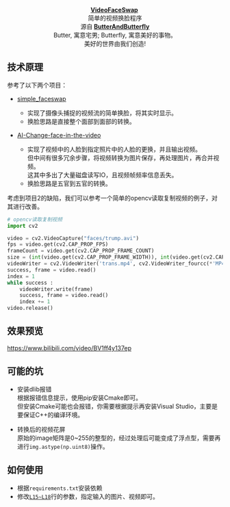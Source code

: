 <p align="center">
      <strong>
        <a href="https://github.com/nICEnnnnnnnLee/FaceSwap" target="_blank">VideoFaceSwap</a>&nbsp;
      </strong>
  <br>
        简单的视频换脸程序
  <br>
      源自<strong>
        <a href="https://github.com/ButterAndButterfly" target="_blank">ButterAndButterfly</a><br>
      </strong>  
        Butter, 寓意宅男; Butterfly, 寓意美好的事物。 
        <br/> 美好的世界由我们创造!  
</p>

## 技术原理  
参考了以下两个项目：
+ [simple_faceswap](https://github.com/Jacen789/simple_faceswap)  
    + 实现了摄像头捕捉的视频流的简单换脸，将其实时显示。   
    + 换脸思路是直接整个面部到面部的转换。   

+ [AI-Change-face-in-the-video](https://github.com/Liangwe/AI-Change-face-in-the-video)  
    + 实现了视频中的人脸到指定照片中的人脸的更换，并且输出视频。  
        但中间有很多冗余步骤，将视频转换为图片保存，再处理图片，再合并视频。  
        这其中多出了大量磁盘读写IO，且视频帧频率信息丢失。       
    + 换脸思路是五官到五官的转换。   

考虑到项目2的缺陷，我们可以参考一个简单的opencv读取复制视频的例子，对其进行改善。  
```python
# opencv读取复制视频
import cv2

video = cv2.VideoCapture("faces/trump.avi")
fps = video.get(cv2.CAP_PROP_FPS)
frameCount = video.get(cv2.CAP_PROP_FRAME_COUNT)
size = (int(video.get(cv2.CAP_PROP_FRAME_WIDTH)), int(video.get(cv2.CAP_PROP_FRAME_HEIGHT)))
videoWriter = cv2.VideoWriter('trans.mp4', cv2.VideoWriter_fourcc(*'MP4V'), fps, size)  
success, frame = video.read()  
index = 1
while success :  
	videoWriter.write(frame)
	success, frame = video.read()
	index += 1
video.release()
```


## 效果预览
<https://www.bilibili.com/video/BV1ff4y137ep>


## 可能的坑  
+ 安装dlib报错  
根据报错信息提示，使用pip安装Cmake即可。  
但安装Cmake可能也会报错，你需要根据提示再安装Visual Studio，主要是要保证C++的编译环境。  

+ 转换后的视频花屏    
原始的image矩阵是0~255的整型的，经过处理后可能变成了浮点型，需要再进行`img.astype(np.uint8)`操作。


## 如何使用  
+ 根据`requirements.txt`安装依赖  
+ 修改[`L15~L18`](https://github.com/nICEnnnnnnnLee/FaceSwap/blob/2ebb74a32b3ed9be50e946cbdde60993e62b1359/main.py#L15-L18)行的参数，指定输入的图片、视频即可。  


